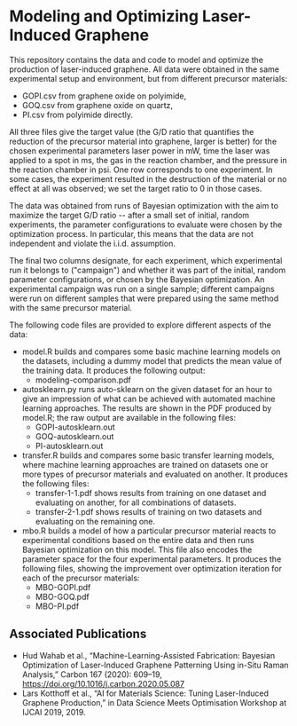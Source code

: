 # Modeling and Optimizing Laser-Induced Graphene

This repository contains the data and code to model and optimize the production
of laser-induced graphene. All data were obtained in the same experimental setup
and environment, but from different precursor materials:
- GOPI.csv from graphene oxide on polyimide,
- GOQ.csv from graphene oxide on quartz,
- PI.csv from polyimide directly.

All three files give the target value (the G/D ratio that quantifies the
reduction of the precursor material into graphene, larger is better) for the
chosen experimental parameters laser power in mW, time the laser was applied to
a spot in ms, the gas in the reaction chamber, and the pressure in the reaction
chamber in psi. One row corresponds to one experiment. In some cases, the
experiment resulted in the destruction of the material or no effect at all was
observed; we set the target ratio to 0 in those cases.

The data was obtained from runs of Bayesian optimization with the aim to
maximize the target G/D ratio -- after a small set of initial, random
experiments, the parameter configurations to evaluate were chosen by the
optimization process. In particular, this means that the data are not
independent and violate the i.i.d. assumption.

The final two columns designate, for each experiment, which experimental run it
belongs to ("campaign") and whether it was part of the initial, random parameter
configurations, or chosen by the Bayesian optimization. An experimental campaign
was run on a single sample; different campaigns were run on different samples
that were prepared using the same method with the same precursor material.

The following code files are provided to explore different aspects of the data:
- model.R builds and compares some basic machine learning models on the
  datasets, including a dummy model that predicts the mean value of the training
  data. It produces the following output:
    - modeling-comparison.pdf
- autosklearn.py runs auto-sklearn on the given dataset for an hour to give an
  impression of what can be achieved with automated machine learning approaches.
  The results are shown in the PDF produced by model.R; the raw output are
  available in the following files:
    - GOPI-autosklearn.out
    - GOQ-autosklearn.out
    - PI-autosklearn.out
- transfer.R builds and compares some basic transfer learning models, where
  machine learning approaches are trained on datasets one or more types of
  precursor materials and evaluated on another. It produces the following files:
    - transfer-1-1.pdf shows results from training on one dataset and evaluating
      on another, for all combinations of datasets.
    - transfer-2-1.pdf shows results of training on two datasets and evaluating
      on the remaining one.
- mbo.R builds a model of how a particular precursor material reacts to
  experimental conditions based on the entire data and then runs Bayesian
  optimization on this model. This file also encodes the parameter space for the
  four experimental parameters. It produces the following files, showing the
  improvement over optimization iteration for each of the precursor materials:
    - MBO-GOPI.pdf
    - MBO-GOQ.pdf
    - MBO-PI.pdf

## Associated Publications

- Hud Wahab et al., “Machine-Learning-Assisted Fabrication: Bayesian Optimization of Laser-Induced Graphene Patterning Using in-Situ Raman Analysis,” Carbon 167 (2020): 609–19, https://doi.org/10.1016/j.carbon.2020.05.087
- Lars Kotthoff et al., “AI for Materials Science: Tuning Laser-Induced Graphene Production,” in Data Science Meets Optimisation Workshop at IJCAI 2019, 2019.
